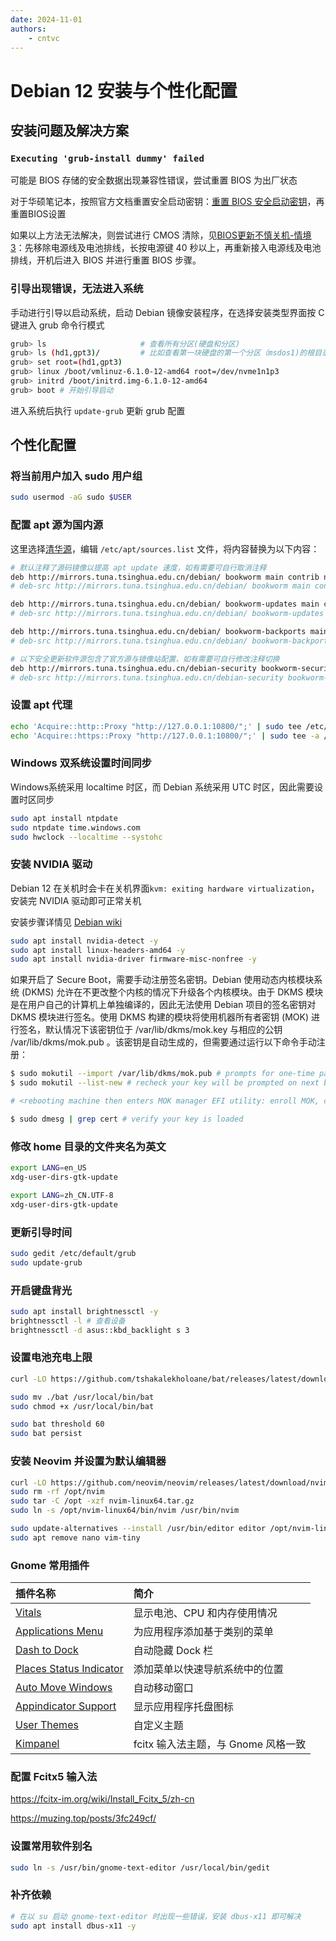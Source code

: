```yaml
---
date: 2024-11-01 
authors:
    - cntvc
---
```


# Debian 12 安装与个性化配置

<!-- more -->

## 安装问题及解决方案

### `Executing 'grub-install dummy' failed`

可能是 BIOS 存储的安全数据出现兼容性错误，尝试重置 BIOS 为出厂状态

对于华硕笔记本，按照官方文档重置安全启动密钥：[重置 BIOS 安全启动密钥](https://www.asus.com.cn/support/faq/1047551/)，再重置BIOS设置

如果以上方法无法解决，则尝试进行 CMOS 清除，见[BIOS更新不慎关机-情境3](https://www.asus.com.cn/support/faq/1040405/)：先移除电源线及电池排线，长按电源键 40 秒以上，再重新接入电源线及电池排线，开机后进入 BIOS 并进行重置 BIOS 步骤。

### 引导出现错误，无法进入系统

手动进行引导以启动系统，启动 Debian 镜像安装程序，在选择安装类型界面按 C 键进入 grub 命令行模式

```bash
grub> ls                     # 查看所有分区(硬盘和分区)
grub> ls (hd1,gpt3)/         # 比如查看第一块硬盘的第一个分区（msdos1)的根目录
grub> set root=(hd1,gpt3)
grub> linux /boot/vmlinuz-6.1.0-12-amd64 root=/dev/nvme1n1p3
grub> initrd /boot/initrd.img-6.1.0-12-amd64
grub> boot # 开始引导启动
```
进入系统后执行 ```update-grub``` 更新 grub 配置

## 个性化配置

### 将当前用户加入 sudo 用户组
```bash
sudo usermod -aG sudo $USER
```

### 配置 apt 源为国内源

这里选择[清华源](https://mirrors.tuna.tsinghua.edu.cn/help/debian/)，编辑 `/etc/apt/sources.list` 文件，将内容替换为以下内容：

```bash
# 默认注释了源码镜像以提高 apt update 速度，如有需要可自行取消注释
deb http://mirrors.tuna.tsinghua.edu.cn/debian/ bookworm main contrib non-free non-free-firmware
# deb-src http://mirrors.tuna.tsinghua.edu.cn/debian/ bookworm main contrib non-free non-free-firmware

deb http://mirrors.tuna.tsinghua.edu.cn/debian/ bookworm-updates main contrib non-free non-free-firmware
# deb-src http://mirrors.tuna.tsinghua.edu.cn/debian/ bookworm-updates main contrib non-free non-free-firmware

deb http://mirrors.tuna.tsinghua.edu.cn/debian/ bookworm-backports main contrib non-free non-free-firmware
# deb-src http://mirrors.tuna.tsinghua.edu.cn/debian/ bookworm-backports main contrib non-free non-free-firmware

# 以下安全更新软件源包含了官方源与镜像站配置，如有需要可自行修改注释切换
deb http://mirrors.tuna.tsinghua.edu.cn/debian-security bookworm-security main contrib non-free non-free-firmware
# deb-src http://mirrors.tuna.tsinghua.edu.cn/debian-security bookworm-security main contrib non-free non-free-firmware
```

### 设置 apt 代理
```bash
echo 'Acquire::http::Proxy "http://127.0.0.1:10800/";' | sudo tee /etc/apt/apt.conf.d/proxy.conf
echo 'Acquire::https::Proxy "http://127.0.0.1:10800/";' | sudo tee -a /etc/apt/apt.conf.d/proxy.conf
```

### Windows 双系统设置时间同步
Windows系统采用 localtime 时区，而 Debian 系统采用 UTC 时区，因此需要设置时区同步

```bash
sudo apt install ntpdate
sudo ntpdate time.windows.com
sudo hwclock --localtime --systohc
```

### 安装 NVIDIA 驱动

Debian 12 在关机时会卡在关机界面```kvm: exiting hardware virtualization```，安装完 NVIDIA 驱动即可正常关机

安装步骤详情见 [Debian wiki](https://wiki.debian.org/NvidiaGraphicsDrivers)

```bash
sudo apt install nvidia-detect -y
sudo apt install linux-headers-amd64 -y
sudo apt install nvidia-driver firmware-misc-nonfree -y
```

如果开启了 Secure Boot，需要手动注册签名密钥。Debian 使用动态内核模块系统 (DKMS) 允许在不更改整个内核的情况下升级各个内核模块。由于 DKMS 模块是在用户自己的计算机上单独编译的，因此无法使用 Debian 项目的签名密钥对 DKMS 模块进行签名。使用 DKMS 构建的模块将使用机器所有者密钥 (MOK) 进行签名，默认情况下该密钥位于 /var/lib/dkms/mok.key 与相应的公钥 /var/lib/dkms/mok.pub 。该密钥是自动生成的，但需要通过运行以下命令手动注册：

```bash
$ sudo mokutil --import /var/lib/dkms/mok.pub # prompts for one-time password
$ sudo mokutil --list-new # recheck your key will be prompted on next boot

# <rebooting machine then enters MOK manager EFI utility: enroll MOK, continue, confirm, enter password, reboot>

$ sudo dmesg | grep cert # verify your key is loaded
```

### 修改 home 目录的文件夹名为英文
```bash
export LANG=en_US
xdg-user-dirs-gtk-update
```
```bash
export LANG=zh_CN.UTF-8  
xdg-user-dirs-gtk-update
```

### 更新引导时间
```bash
sudo gedit /etc/default/grub
sudo update-grub
```

### 开启键盘背光
```bash
sudo apt install brightnessctl -y
brightnessctl -l # 查看设备
brightnessctl -d asus::kbd_backlight s 3
```

### 设置电池充电上限
```bash
curl -LO https://github.com/tshakalekholoane/bat/releases/latest/download/bat

sudo mv ./bat /usr/local/bin/bat
sudo chmod +x /usr/local/bin/bat

sudo bat threshold 60
sudo bat persist
```
### 安装 Neovim 并设置为默认编辑器
```bash
curl -LO https://github.com/neovim/neovim/releases/latest/download/nvim-linux64.tar.gz
sudo rm -rf /opt/nvim
sudo tar -C /opt -xzf nvim-linux64.tar.gz
sudo ln -s /opt/nvim-linux64/bin/nvim /usr/bin/nvim

sudo update-alternatives --install /usr/bin/editor editor /opt/nvim-linux64/bin/nvim 50
sudo apt remove nano vim-tiny
```

### Gnome 常用插件
| 插件名称 | 简介 |
|:---|:---|
| [Vitals](https://extensions.gnome.org/extension/1460/vitals/) | 显示电池、CPU 和内存使用情况 |
| [Applications Menu](https://extensions.gnome.org/extension/6/applications-menu/) | 为应用程序添加基于类别的菜单 |
| [Dash to Dock](https://extensions.gnome.org/extension/307/dash-to-dock/) | 自动隐藏 Dock 栏 |
| [Places Status Indicator](https://extensions.gnome.org/extension/8/places-status-indicator/) | 添加菜单以快速导航系统中的位置 |
| [Auto Move Windows](https://extensions.gnome.org/extension/16/auto-move-windows/) | 自动移动窗口 |
| [Appindicator Support](https://extensions.gnome.org/extension/615/appindicator-support/) | 显示应用程序托盘图标 |
| [User Themes](https://extensions.gnome.org/extension/19/user-themes/) | 自定义主题 |
| [Kimpanel](https://extensions.gnome.org/extension/261/kimpanel/) | fcitx 输入法主题，与 Gnome 风格一致 |


### 配置 Fcitx5 输入法
https://fcitx-im.org/wiki/Install_Fcitx_5/zh-cn

https://muzing.top/posts/3fc249cf/

### 设置常用软件别名
```bash
sudo ln -s /usr/bin/gnome-text-editor /usr/local/bin/gedit
```

### 补齐依赖
```bash
# 在以 su 启动 gnome-text-editor 时出现一些错误，安装 dbus-x11 即可解决
sudo apt install dbus-x11 -y
```
